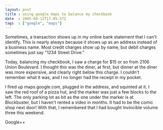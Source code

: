 ```yaml
---
layout: post
title : using google maps to balance my checkbook
date  : 2005-04-12T17:05:57Z
tags  : ["google", "maps"]
---
```

Sometimes, a transaction shows up in my online bank statement that I can't identify.  This is nearly always because it shows up as an address instead of a business name.  Most credit charges show up by name, but debit charges sometimes just say "1234 Street Drive."

Today, balancing my checkbook, I saw a charge for $15 or so from 2106 Union Boulevard.  I thought this was the diner, at first, but dinner at the diner was more expensive, and clearly right below this charge.  I couldn't remember what it was, and I no longer had the receipt in my pocket.

I fired up maps.google.com, plugged in the address, and squinted at it.  I saw the red roof of a pizza hut, and the marker was just a few blocks to the left. The only parking lot as bit as the one under the marker is at Blockbuster, but I haven't rented a video in months.  It had to be the comic shop next door! With that, I remembered that I had bought Invincible volume three this weekend.

Google++ 
